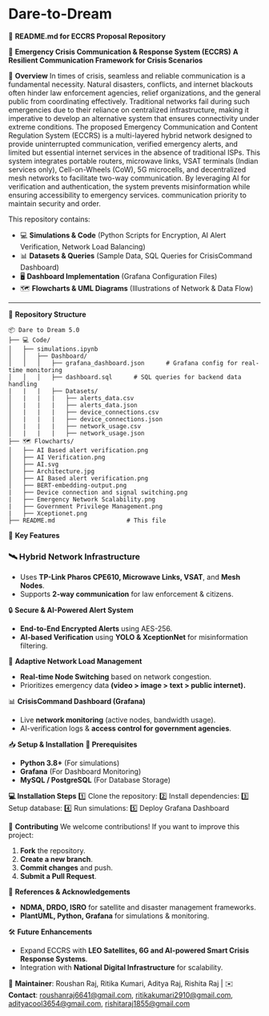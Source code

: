 # Dare-to-Dream
📌 **README.md for ECCRS Proposal Repository**

🚀 **Emergency Crisis Communication & Response System (ECCRS)**
**A Resilient Communication Framework for Crisis Scenarios** 

📖 **Overview**
In times of crisis, seamless and reliable communication is a fundamental necessity. Natural disasters, conflicts, and internet blackouts often hinder law enforcement agencies, relief organizations, and the general public from coordinating effectively. Traditional networks fail during such emergencies due to their reliance on 
centralized infrastructure, making it imperative to develop an alternative system that ensures connectivity 
under extreme conditions. 
The proposed Emergency Communication and Content Regulation System (ECCRS) is a multi-layered 
hybrid network designed to provide uninterrupted communication, verified emergency alerts, and limited but 
essential internet services in the absence of traditional ISPs. This system integrates portable routers, 
microwave links, VSAT terminals (Indian services only), Cell-on-Wheels (CoW), 5G microcells, and 
decentralized mesh networks to facilitate two-way communication. By leveraging AI for verification and 
authentication, the system prevents misinformation while ensuring accessibility to emergency services. 
communication priority to maintain security and order.

This repository contains:
- 💻 **Simulations & Code** (Python Scripts for Encryption, AI Alert Verification, Network Load Balancing)
- 📊 **Datasets & Queries** (Sample Data, SQL Queries for CrisisCommand Dashboard)
- 🖥️ **Dashboard Implementation** (Grafana Configuration Files)
- 🗺️ **Flowcharts & UML Diagrams** (Illustrations of Network & Data Flow)

---
📂 **Repository Structure**
```plaintext
📦 Dare to Dream 5.0
├── 💻 Code/
│   ├── simulations.ipynb
│   │   ├── Dashboard/
│   │   │   ├── grafana_dashboard.json      # Grafana config for real-time monitoring
│   │   │   ├── dashboard.sql      # SQL queries for backend data handling
|   |   |   ├── Datasets/
│   |   |   |   ├── alerts_data.csv   
│   |   |   |   ├── alerts_data.json
│   |   |   |   ├── device_connections.csv   
│   |   |   |   ├── device_connections.json
│   |   |   |   ├── network_usage.csv   
│   |   |   |   ├── network_usage.json
├── 🗺️ Flowcharts/
│   ├── AI Based alert verification.png
│   ├── AI Verification.png
│   ├── AI.svg
│   ├── Architecture.jpg
│   ├── AI Based alert verification.png
│   ├── BERT-embedding-output.png
|   ├── Device connection and signal switching.png
|   ├── Emergency Network Scalability.png
|   ├── Government Privilege Management.png
|   ├── Xceptionet.png
├── README.md                    # This file
```

🔑 **Key Features**
### 🛰️ **Hybrid Network Infrastructure**
- Uses **TP-Link Pharos CPE610, Microwave Links, VSAT**, and **Mesh Nodes**.
- Supports **2-way communication** for law enforcement & citizens.

🔒 **Secure & AI-Powered Alert System**
- **End-to-End Encrypted Alerts** using AES-256.
- **AI-based Verification** using **YOLO & XceptionNet** for misinformation filtering.

📡 **Adaptive Network Load Management**
- **Real-time Node Switching** based on network congestion.
- Prioritizes emergency data **(video > image > text > public internet).**

📊 **CrisisCommand Dashboard (Grafana)**
- Live **network monitoring** (active nodes, bandwidth usage).
- AI-verification logs & **access control for government agencies**.

📥 **Setup & Installation**
**🔧 Prerequisites**
- **Python 3.8+** (For simulations)
- **Grafana** (For Dashboard Monitoring)
- **MySQL / PostgreSQL** (For Database Storage)

**💻 Installation Steps**
1️⃣ Clone the repository:
2️⃣ Install dependencies:
3️⃣ Setup database:
4️⃣ Run simulations:
5️⃣ Deploy Grafana Dashboard

📌 **Contributing**
We welcome contributions! If you want to improve this project:
1. **Fork** the repository.
2. **Create a new branch**.
3. **Commit changes** and push.
4. **Submit a Pull Request**.

🔗 **References & Acknowledgements**
- **NDMA, DRDO, ISRO** for satellite and disaster management frameworks.
- **PlantUML, Python, Grafana** for simulations & monitoring.

🛠️ **Future Enhancements**
- Expand ECCRS with **LEO Satellites, 6G and AI-powered Smart Crisis Response Systems**.
- Integration with **National Digital Infrastructure** for scalability.

📌 **Maintainer**: Roushan Raj, Ritika Kumari, Aditya Raj, Rishita Raj | ✉️ **Contact**: roushanraj6641@gmail.com, ritikakumari2910@gmail.com, adityacool3654@gmail.com, rishitaraj1855@gmail.com 
